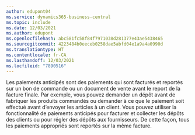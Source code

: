 ```yaml
---
author: edupont04
ms.service: dynamics365-business-central
ms.topic: include
ms.date: 12/03/2021
ms.author: edupont
ms.openlocfilehash: abc581fc58f84f7971038d281377e43ae5438465
ms.sourcegitcommit: 4223484b0eeceb0258dae5abfd04e1a9a4a0990d
ms.translationtype: HT
ms.contentlocale: fr-CA
ms.lasthandoff: 12/03/2021
ms.locfileid: "7890516"
---
```

Les paiements anticipés sont des paiements qui sont facturés et reportés sur un bon de commande ou un document de vente avant le report de la facture finale. Par exemple, vous pouvez demander un dépôt avant de fabriquer les produits commandés ou demander à ce que le paiement soit effectué avant d’envoyer les articles à un client. Vous pouvez utiliser la fonctionnalité de paiements anticipés pour facturer et collecter les dépôts des clients ou pour régler des dépôts aux fournisseurs. De cette façon, tous les paiements appropriés sont reportés sur la même facture.  
